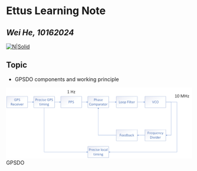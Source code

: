 # Ettus Learning Note
## _Wei He, 10162024_
[![N|Solid](https://cldup.com/dTxpPi9lDf.thumb.png)](https://nodesource.com/products/nsolid)


## Topic
- GPSDO components and working principle


![GPSDO](https://github.com/WeiHe98/RA-progress-track/blob/main/images/GPSDO.png)GPSDO
